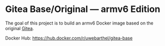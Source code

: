 # Gitea Base/Original &mdash; armv6 Edition

The goal of this project is to build an armv6 Docker image based on the original [Gitea](https://github.com/go-gitea/gitea).

Docker Hub: https://hub.docker.com/r/uwebarthel/gitea-base
